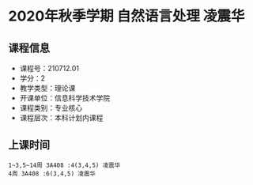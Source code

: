 # 2020年秋季学期 自然语言处理 凌震华






## 课程信息

- 课程号：210712.01
- 学分：2
- 教学类型：理论课
- 开课单位：信息科学技术学院
- 课程类别：专业核心
- 课程层次：本科计划内课程

## 上课时间

```
1~3,5~14周 3A408 :4(3,4,5) 凌震华
4周 3A408 :6(3,4,5) 凌震华
```

